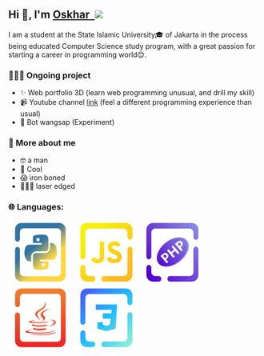## Hi 👋, I'm [Oskhar](https://moskhar.my.id)<a href="https://linkedin.com/in/muhamadoskhar">&nbsp;&nbsp;<img width="22" src="https://upload.wikimedia.org/wikipedia/commons/thumb/8/81/LinkedIn_icon.svg/2048px-LinkedIn_icon.svg.png"></img></a>
I am a student at the State Islamic University🎓 of Jakarta in the process being educated Computer Science study program, with a great passion for starting a career in programming world😊.

### 🧑🏻‍💻 Ongoing project

- ✨ Web portfolio 3D (learn web programming unusual, and drill my skill)
- 📹 Youtube channel [link](https://www.youtube.com/@grtrick__) (feel a different programming experience than usual)
- 🤖 Bot wangsap (Experiment)

### 🤔 More about me

- 🤓 a man
- 🥶 Cool
- 😱 iron boned
- 🦸🏻‍♂️ laser edged

### 🌐 Languages:
[![Python](./docs/img/Language/candy_img/python.svg)](https://github.com/MuhamadOskhar?tab=repositories&language=python)
[![JavaScript](./docs/img/Language/candy_img/javascript.svg)](https://github.com/MuhamadOskhar?tab=repositories&language=javascript)
[![PHP](./docs/img/Language/candy_img/php.svg)](https://github.com/MuhamadOskhar?tab=repositories&language=php)
[![Java](./docs/img/Language/candy_img/java.svg)](https://github.com/MuhamadOskhar?tab=repositories&language=java)
[![CSS](./docs/img/Language/candy_img/css.svg)](https://github.com/MuhamadOskhar?tab=repositories&language=css)
<!--
**MuhamadOskhar/MuhamadOskhar** is a ✨ _special_ ✨ repository because its `README.md` (this file) appears on your GitHub profile.

Here are some ideas to get you started:

- 🔭 I’m currently working on ...
- 🌱 I’m currently learning ...
- 👯 I’m looking to collaborate on ...
- 🤔 I’m looking for help with ...
- 💬 Ask me about ...
- 📫 How to reach me: ...
- 😄 Pronouns: ...
- ⚡ Fun fact: ...
-->
